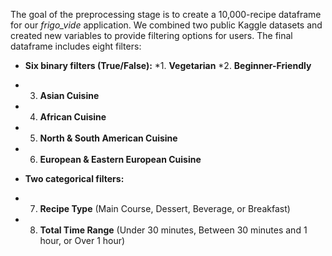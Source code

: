 The goal of the preprocessing stage is to create a 10,000-recipe dataframe for our *frigo_vide* application. We combined two public Kaggle datasets and created new variables to provide filtering options for users. The final dataframe includes eight filters:

*  **Six binary filters (True/False):**
*1. **Vegetarian**
*2. **Beginner-Friendly**
* 3.  **Asian Cuisine**
* 4.  **African Cuisine**
* 5.  **North & South American Cuisine**
* 6.  **European & Eastern European Cuisine**

*  **Two categorical filters:**
* 7.  **Recipe Type** (Main Course, Dessert, Beverage, or Breakfast)
* 8.  **Total Time Range** (Under 30 minutes, Between 30 minutes and 1 hour, or Over 1 hour)
